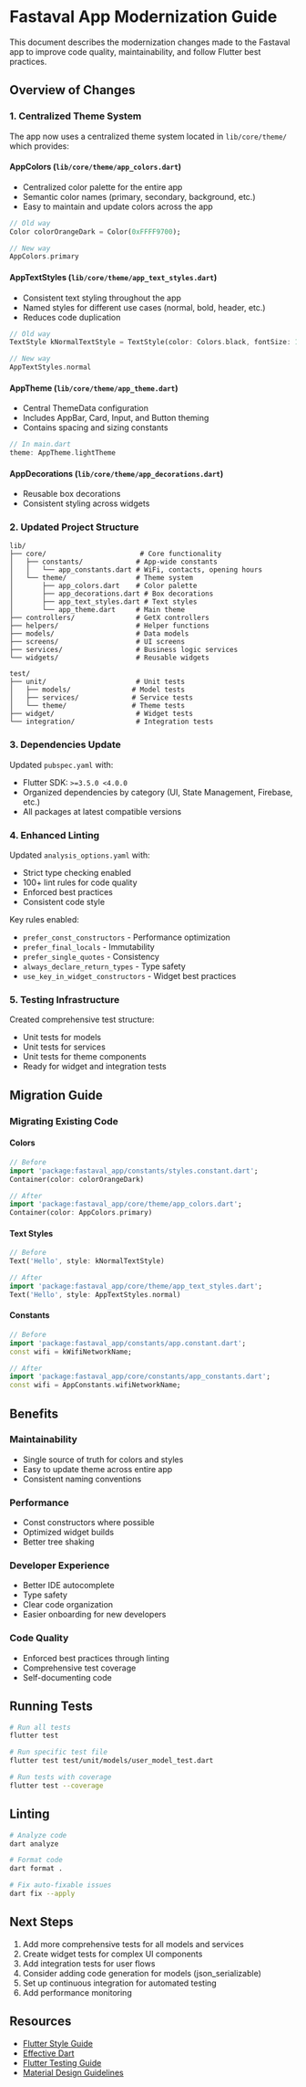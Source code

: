 # Fastaval App Modernization Guide

This document describes the modernization changes made to the Fastaval app to improve code quality, maintainability, and follow Flutter best practices.

## Overview of Changes

### 1. Centralized Theme System

The app now uses a centralized theme system located in `lib/core/theme/` which provides:

#### AppColors (`lib/core/theme/app_colors.dart`)
- Centralized color palette for the entire app
- Semantic color names (primary, secondary, background, etc.)
- Easy to maintain and update colors across the app

```dart
// Old way
Color colorOrangeDark = Color(0xFFFF9700);

// New way
AppColors.primary
```

#### AppTextStyles (`lib/core/theme/app_text_styles.dart`)
- Consistent text styling throughout the app
- Named styles for different use cases (normal, bold, header, etc.)
- Reduces code duplication

```dart
// Old way
TextStyle kNormalTextStyle = TextStyle(color: Colors.black, fontSize: 16.0);

// New way
AppTextStyles.normal
```

#### AppTheme (`lib/core/theme/app_theme.dart`)
- Central ThemeData configuration
- Includes AppBar, Card, Input, and Button theming
- Contains spacing and sizing constants

```dart
// In main.dart
theme: AppTheme.lightTheme
```

#### AppDecorations (`lib/core/theme/app_decorations.dart`)
- Reusable box decorations
- Consistent styling across widgets

### 2. Updated Project Structure

```
lib/
├── core/                       # Core functionality
│   ├── constants/             # App-wide constants
│   │   └── app_constants.dart # WiFi, contacts, opening hours
│   └── theme/                 # Theme system
│       ├── app_colors.dart    # Color palette
│       ├── app_decorations.dart # Box decorations
│       ├── app_text_styles.dart # Text styles
│       └── app_theme.dart     # Main theme
├── controllers/               # GetX controllers
├── helpers/                   # Helper functions
├── models/                    # Data models
├── screens/                   # UI screens
├── services/                  # Business logic services
└── widgets/                   # Reusable widgets

test/
├── unit/                      # Unit tests
│   ├── models/               # Model tests
│   ├── services/             # Service tests
│   └── theme/                # Theme tests
├── widget/                    # Widget tests
└── integration/               # Integration tests
```

### 3. Dependencies Update

Updated `pubspec.yaml` with:
- Flutter SDK: `>=3.5.0 <4.0.0`
- Organized dependencies by category (UI, State Management, Firebase, etc.)
- All packages at latest compatible versions

### 4. Enhanced Linting

Updated `analysis_options.yaml` with:
- Strict type checking enabled
- 100+ lint rules for code quality
- Enforced best practices
- Consistent code style

Key rules enabled:
- `prefer_const_constructors` - Performance optimization
- `prefer_final_locals` - Immutability
- `prefer_single_quotes` - Consistency
- `always_declare_return_types` - Type safety
- `use_key_in_widget_constructors` - Widget best practices

### 5. Testing Infrastructure

Created comprehensive test structure:
- Unit tests for models
- Unit tests for services
- Unit tests for theme components
- Ready for widget and integration tests

## Migration Guide

### Migrating Existing Code

#### Colors
```dart
// Before
import 'package:fastaval_app/constants/styles.constant.dart';
Container(color: colorOrangeDark)

// After
import 'package:fastaval_app/core/theme/app_colors.dart';
Container(color: AppColors.primary)
```

#### Text Styles
```dart
// Before
Text('Hello', style: kNormalTextStyle)

// After
import 'package:fastaval_app/core/theme/app_text_styles.dart';
Text('Hello', style: AppTextStyles.normal)
```

#### Constants
```dart
// Before
import 'package:fastaval_app/constants/app.constant.dart';
const wifi = kWifiNetworkName;

// After
import 'package:fastaval_app/core/constants/app_constants.dart';
const wifi = AppConstants.wifiNetworkName;
```

## Benefits

### Maintainability
- Single source of truth for colors and styles
- Easy to update theme across entire app
- Consistent naming conventions

### Performance
- Const constructors where possible
- Optimized widget builds
- Better tree shaking

### Developer Experience
- Better IDE autocomplete
- Type safety
- Clear code organization
- Easier onboarding for new developers

### Code Quality
- Enforced best practices through linting
- Comprehensive test coverage
- Self-documenting code

## Running Tests

```bash
# Run all tests
flutter test

# Run specific test file
flutter test test/unit/models/user_model_test.dart

# Run tests with coverage
flutter test --coverage
```

## Linting

```bash
# Analyze code
dart analyze

# Format code
dart format .

# Fix auto-fixable issues
dart fix --apply
```

## Next Steps

1. Add more comprehensive tests for all models and services
2. Create widget tests for complex UI components
3. Add integration tests for user flows
4. Consider adding code generation for models (json_serializable)
5. Set up continuous integration for automated testing
6. Add performance monitoring

## Resources

- [Flutter Style Guide](https://flutter.dev/docs/development/ui/widgets)
- [Effective Dart](https://dart.dev/guides/language/effective-dart)
- [Flutter Testing Guide](https://flutter.dev/docs/testing)
- [Material Design Guidelines](https://material.io/design)

